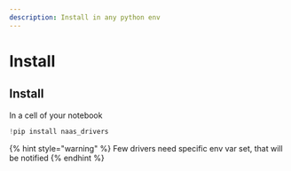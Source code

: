 ```yaml
---
description: Install in any python env
---
```


# Install

## Install

In a cell of your notebook

```python
!pip install naas_drivers
```

{% hint style="warning" %}
Few drivers need specific env var set, that will be notified 
{% endhint %}

